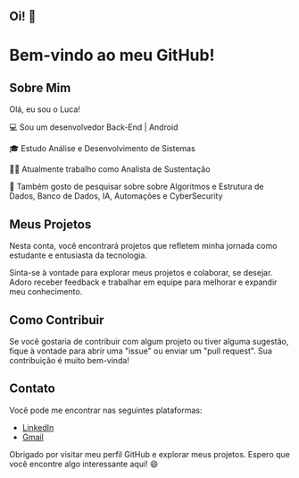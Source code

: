## Oi! 👋
# Bem-vindo ao meu GitHub!

## Sobre Mim

Olá, eu sou o Luca!

💻 Sou um desenvolvedor Back-End | Android

🎓 Estudo Análise e Desenvolvimento de Sistemas

👩‍💻 Atualmente trabalho como Analista de Sustentação

🔎 Também gosto de pesquisar sobre sobre Algoritmos e Estrutura de Dados, Banco de Dados, IA, Automações e CyberSecurity

## Meus Projetos

Nesta conta, você encontrará projetos que refletem minha jornada como estudante e entusiasta da tecnologia. 

Sinta-se à vontade para explorar meus projetos e colaborar, se desejar. Adoro receber feedback e trabalhar em equipe para melhorar e expandir meu conhecimento.

## Como Contribuir

Se você gostaria de contribuir com algum projeto ou tiver alguma sugestão, fique à vontade para abrir uma "issue" ou enviar um "pull request". Sua contribuição é muito bem-vinda!

## Contato

Você pode me encontrar nas seguintes plataformas:

- [LinkedIn](https://www.linkedin.com/in/lucacommunello)
- [Gmail](mailto:lucacommunello@gmail.com)

Obrigado por visitar meu perfil GitHub e explorar meus projetos. Espero que você encontre algo interessante aqui! 😄
 
